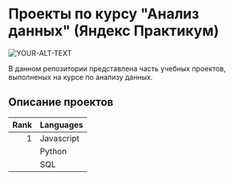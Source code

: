 #    Проекты по курсу "Анализ данных" (Яндекс Практикум)

<picture>
 <source media="(prefers-color-scheme: dark)" srcset="YOUR-DARKMODE-IMAGE">
 <source media="(prefers-color-scheme: light)" srcset="картинка.jpg">
 <img alt="YOUR-ALT-TEXT" src="YOUR-DEFAULT-IMAGE">
</picture>

В данном репозитории представлена часть учебных проектов, выполненых на курсе по анализу данных.

## Описание проектов

| Rank | Languages |
|-----:|-----------|
|     1| Javascript|
|      | Python    |
|      | SQL       |
